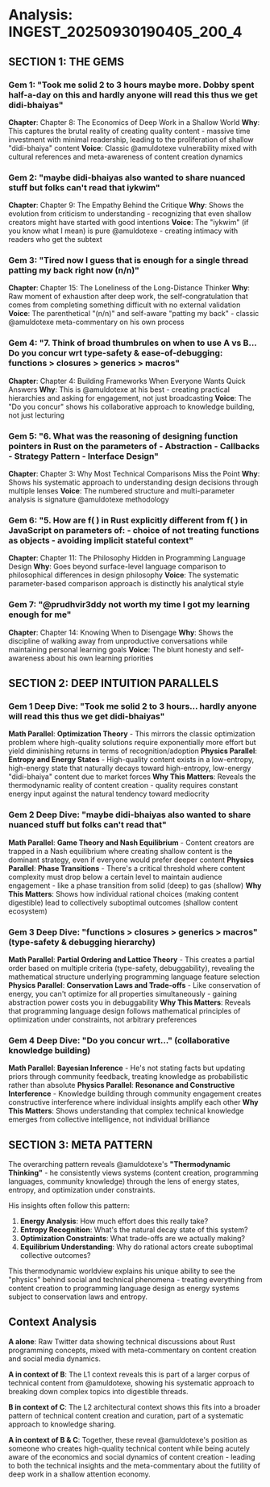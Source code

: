 # Analysis: INGEST_20250930190405_200_4

## SECTION 1: THE GEMS

### Gem 1: "Took me solid 2 to 3 hours maybe more. Dobby spent half-a-day on this and hardly anyone will read this thus we get didi-bhaiyas"
**Chapter**: Chapter 8: The Economics of Deep Work in a Shallow World
**Why**: This captures the brutal reality of creating quality content - massive time investment with minimal readership, leading to the proliferation of shallow "didi-bhaiya" content
**Voice**: Classic @amuldotexe vulnerability mixed with cultural references and meta-awareness of content creation dynamics

### Gem 2: "maybe didi-bhaiyas also wanted to share nuanced stuff but folks can't read that iykwim"
**Chapter**: Chapter 9: The Empathy Behind the Critique
**Why**: Shows the evolution from criticism to understanding - recognizing that even shallow creators might have started with good intentions
**Voice**: The "iykwim" (if you know what I mean) is pure @amuldotexe - creating intimacy with readers who get the subtext

### Gem 3: "Tired now I guess that is enough for a single thread patting my back right now (n/n)"
**Chapter**: Chapter 15: The Loneliness of the Long-Distance Thinker
**Why**: Raw moment of exhaustion after deep work, the self-congratulation that comes from completing something difficult with no external validation
**Voice**: The parenthetical "(n/n)" and self-aware "patting my back" - classic @amuldotexe meta-commentary on his own process

### Gem 4: "7. Think of broad thumbrules on when to use A vs B... Do you concur wrt type-safety & ease-of-debugging: functions > closures > generics > macros"
**Chapter**: Chapter 4: Building Frameworks When Everyone Wants Quick Answers
**Why**: This is @amuldotexe at his best - creating practical hierarchies and asking for engagement, not just broadcasting
**Voice**: The "Do you concur" shows his collaborative approach to knowledge building, not just lecturing

### Gem 5: "6. What was the reasoning of designing function pointers in Rust on the parameters of - Abstraction - Callbacks - Strategy Pattern - Interface Design"
**Chapter**: Chapter 3: Why Most Technical Comparisons Miss the Point
**Why**: Shows his systematic approach to understanding design decisions through multiple lenses
**Voice**: The numbered structure and multi-parameter analysis is signature @amuldotexe methodology

### Gem 6: "5. How are f( ) in Rust explicitly different from f( ) in JavaScript on parameters of: - choice of not treating functions as objects - avoiding implicit stateful context"
**Chapter**: Chapter 11: The Philosophy Hidden in Programming Language Design
**Why**: Goes beyond surface-level language comparison to philosophical differences in design philosophy
**Voice**: The systematic parameter-based comparison approach is distinctly his analytical style

### Gem 7: "@prudhvir3ddy not worth my time I got my learning enough for me"
**Chapter**: Chapter 14: Knowing When to Disengage
**Why**: Shows the discipline of walking away from unproductive conversations while maintaining personal learning goals
**Voice**: The blunt honesty and self-awareness about his own learning priorities

## SECTION 2: DEEP INTUITION PARALLELS

### Gem 1 Deep Dive: "Took me solid 2 to 3 hours... hardly anyone will read this thus we get didi-bhaiyas"
**Math Parallel**: **Optimization Theory** - This mirrors the classic optimization problem where high-quality solutions require exponentially more effort but yield diminishing returns in terms of recognition/adoption
**Physics Parallel**: **Entropy and Energy States** - High-quality content exists in a low-entropy, high-energy state that naturally decays toward high-entropy, low-energy "didi-bhaiya" content due to market forces
**Why This Matters**: Reveals the thermodynamic reality of content creation - quality requires constant energy input against the natural tendency toward mediocrity

### Gem 2 Deep Dive: "maybe didi-bhaiyas also wanted to share nuanced stuff but folks can't read that"
**Math Parallel**: **Game Theory and Nash Equilibrium** - Content creators are trapped in a Nash equilibrium where creating shallow content is the dominant strategy, even if everyone would prefer deeper content
**Physics Parallel**: **Phase Transitions** - There's a critical threshold where content complexity must drop below a certain level to maintain audience engagement - like a phase transition from solid (deep) to gas (shallow)
**Why This Matters**: Shows how individual rational choices (making content digestible) lead to collectively suboptimal outcomes (shallow content ecosystem)

### Gem 3 Deep Dive: "functions > closures > generics > macros" (type-safety & debugging hierarchy)
**Math Parallel**: **Partial Ordering and Lattice Theory** - This creates a partial order based on multiple criteria (type-safety, debuggability), revealing the mathematical structure underlying programming language feature selection
**Physics Parallel**: **Conservation Laws and Trade-offs** - Like conservation of energy, you can't optimize for all properties simultaneously - gaining abstraction power costs you in debuggability
**Why This Matters**: Reveals that programming language design follows mathematical principles of optimization under constraints, not arbitrary preferences

### Gem 4 Deep Dive: "Do you concur wrt..." (collaborative knowledge building)
**Math Parallel**: **Bayesian Inference** - He's not stating facts but updating priors through community feedback, treating knowledge as probabilistic rather than absolute
**Physics Parallel**: **Resonance and Constructive Interference** - Knowledge building through community engagement creates constructive interference where individual insights amplify each other
**Why This Matters**: Shows understanding that complex technical knowledge emerges from collective intelligence, not individual brilliance

## SECTION 3: META PATTERN

The overarching pattern reveals @amuldotexe's **"Thermodynamic Thinking"** - he consistently views systems (content creation, programming languages, community knowledge) through the lens of energy states, entropy, and optimization under constraints. 

His insights often follow this pattern:
1. **Energy Analysis**: How much effort does this really take?
2. **Entropy Recognition**: What's the natural decay state of this system?
3. **Optimization Constraints**: What trade-offs are we actually making?
4. **Equilibrium Understanding**: Why do rational actors create suboptimal collective outcomes?

This thermodynamic worldview explains his unique ability to see the "physics" behind social and technical phenomena - treating everything from content creation to programming language design as energy systems subject to conservation laws and entropy.

## Context Analysis

**A alone**: Raw Twitter data showing technical discussions about Rust programming concepts, mixed with meta-commentary on content creation and social media dynamics.

**A in context of B**: The L1 context reveals this is part of a larger corpus of technical content from @amuldotexe, showing his systematic approach to breaking down complex topics into digestible threads.

**B in context of C**: The L2 architectural context shows this fits into a broader pattern of technical content creation and curation, part of a systematic approach to knowledge sharing.

**A in context of B & C**: Together, these reveal @amuldotexe's position as someone who creates high-quality technical content while being acutely aware of the economics and social dynamics of content creation - leading to both the technical insights and the meta-commentary about the futility of deep work in a shallow attention economy.